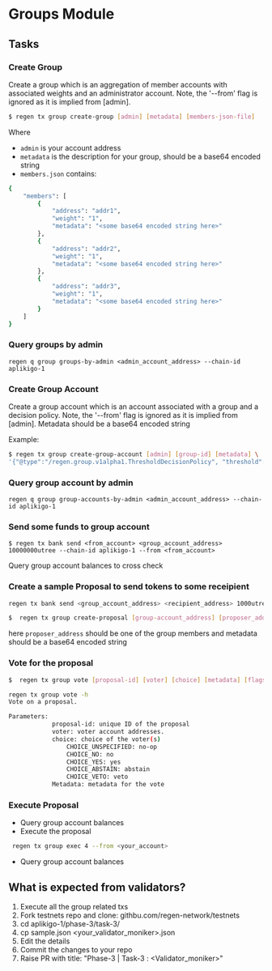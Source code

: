 # Groups Module

## Tasks
### Create Group
Create a group which is an aggregation of member accounts with associated weights and an administrator account. Note, the '--from' flag is ignored as it is implied from [admin].

```sh
$ regen tx group create-group [admin] [metadata] [members-json-file]
```
Where
- `admin` is your account address
- `metadata` is the description for your group, should be a base64 encoded string
- `members.json` contains:
```sh
{
	"members": [
		{
			"address": "addr1",
			"weight": "1",
			"metadata": "<some base64 encoded string here>"
		},
		{
			"address": "addr2",
			"weight": "1",
			"metadata": "<some base64 encoded string here>"
		},
		{
			"address": "addr3",
			"weight": "1",
			"metadata": "<some base64 encoded string here>"
		}
	]
}
```

### Query groups by admin
```
regen q group groups-by-admin <admin_account_address> --chain-id aplikigo-1
```

### Create Group Account
Create a group account which is an account associated with a group and a decision policy. Note, the '--from' flag is ignored as it is implied from [admin]. Metadata should be a base64 encoded string

Example:
```sh
$ regen tx group create-group-account [admin] [group-id] [metadata] \
'{"@type":"/regen.group.v1alpha1.ThresholdDecisionPolicy", "threshold":"2", "timeout":"1000s"}'
```

### Query group account by admin
```
regen q group group-accounts-by-admin <admin_account_address> --chain-id aplikigo-1
```

### Send some funds to group account
```
$ regen tx bank send <from_account> <group_account_address> 10000000utree --chain-id aplikigo-1 --from <from_account>
```
Query group account balances to cross check

### Create a sample Proposal to send tokens to some receipient
```sh
regen tx bank send <group_account_address> <recipient_address> 1000utree --from <group_account_address> --chain-id aplikigo-1 --generate-only > msg_tx.json
```

```sh
$  regen tx group create-proposal [group-account_address] [proposer_address] msg_tx.json [metadata] --from <proposer_address>
```

here `proposer_address` should be one of the group members and metadata should be a base64 encoded string

### Vote for the proposal
```sh
$  regen tx group vote [proposal-id] [voter] [choice] [metadata] [flags]
```

```sh
regen tx group vote -h
Vote on a proposal.

Parameters:
			proposal-id: unique ID of the proposal
			voter: voter account addresses.
			choice: choice of the voter(s)
				CHOICE_UNSPECIFIED: no-op
				CHOICE_NO: no
				CHOICE_YES: yes
				CHOICE_ABSTAIN: abstain
				CHOICE_VETO: veto
			Metadata: metadata for the vote
```
### Execute Proposal
- Query group account balances
- Execute the proposal
```sh
 regen tx group exec 4 --from <your_account>
```
- Query group account balances

## What is expected from validators?
1. Execute all the group related txs
2. Fork testnets repo and clone: githbu.com/regen-network/testnets
3. cd aplikigo-1/phase-3/task-3/
4. cp sample.json <your_validator_moniker>.json
5. Edit the details
6. Commit the changes to your repo
7. Raise PR with title: "Phase-3 | Task-3 : <Validator_moniker>"